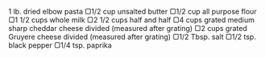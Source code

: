 1 lb. dried elbow pasta
▢1/2 cup unsalted butter
▢1/2 cup all purpose flour
▢1 1/2 cups whole milk
▢2 1/2 cups half and half
▢4 cups grated medium sharp cheddar cheese divided (measured after grating)
▢2 cups grated Gruyere cheese divided (measured after grating)
▢1/2 Tbsp. salt
▢1/2 tsp. black pepper
▢1/4 tsp. paprika
